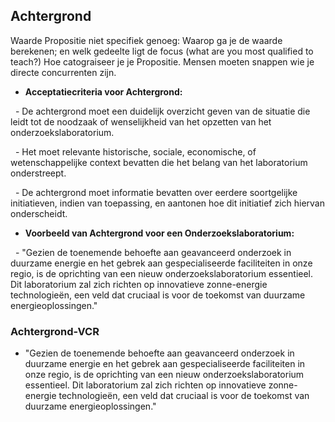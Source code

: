 ## Achtergrond

  Waarde Propositie niet specifiek genoeg: Waarop ga je de waarde berekenen; en welk gedeelte ligt de focus (what are you most qualified to teach?) Hoe catograiseer je je Propositie. Mensen moeten snappen wie je directe concurrenten zijn. 
  

- **Acceptatiecriteria voor Achtergrond:**

  - De achtergrond moet een duidelijk overzicht geven van de situatie die leidt tot de noodzaak of wenselijkheid van het opzetten van het onderzoekslaboratorium.

  - Het moet relevante historische, sociale, economische, of wetenschappelijke context bevatten die het belang van het laboratorium onderstreept.

  - De achtergrond moet informatie bevatten over eerdere soortgelijke initiatieven, indien van toepassing, en aantonen hoe dit initiatief zich hiervan onderscheidt.

  

- **Voorbeeld van Achtergrond voor een Onderzoekslaboratorium:**

  - "Gezien de toenemende behoefte aan geavanceerd onderzoek in duurzame energie en het gebrek aan gespecialiseerde faciliteiten in onze regio, is de oprichting van een nieuw onderzoekslaboratorium essentieel. Dit laboratorium zal zich richten op innovatieve zonne-energie technologieën, een veld dat cruciaal is voor de toekomst van duurzame energieoplossingen."

  

### Achtergrond-VCR

  

- "Gezien de toenemende behoefte aan geavanceerd onderzoek in duurzame energie en het gebrek aan gespecialiseerde faciliteiten in onze regio, is de oprichting van een nieuw onderzoekslaboratorium essentieel. Dit laboratorium zal zich richten op innovatieve zonne-energie technologieën, een veld dat cruciaal is voor de toekomst van duurzame energieoplossingen."